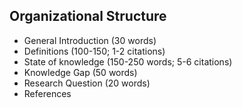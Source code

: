 ## Organizational Structure
- General Introduction (30 words)
- Definitions (100-150; 1-2 citations)
- State of knowledge (150-250 words; 5-6 citations)
- Knowledge Gap (50 words)
- Research Question (20 words)
- References
